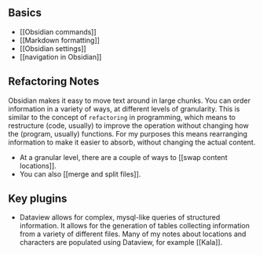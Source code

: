 ## Basics

- [[Obsidian commands]]
- [[Markdown formatting]]
- [[Obsidian settings]]
- [[navigation in Obsidian]]

## Refactoring Notes

Obsidian makes it easy to move text around in large chunks. You can order information in a variety of ways, at different levels of granularity. This is similar to the concept of `refactoring` in programming, which means to restructure (code, usually) to improve the operation without changing how the (program, usually) functions. For my purposes this means rearranging information to make it easier to absorb, without changing the actual content. 

- At a granular level, there are a couple of ways to [[swap content locations]].
- You can also [[merge and split files]].

## Key plugins

- Dataview allows for complex, mysql-like queries of structured information. It allows for the generation of tables collecting information from a variety of different files. Many of my notes about locations and characters are populated using Dataview, for example [[Kala]]. 

